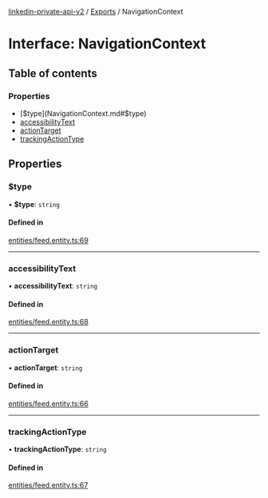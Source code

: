 [linkedin-private-api-v2](../README.md) / [Exports](../modules.md) / NavigationContext

# Interface: NavigationContext

## Table of contents

### Properties

- [$type](NavigationContext.md#$type)
- [accessibilityText](NavigationContext.md#accessibilitytext)
- [actionTarget](NavigationContext.md#actiontarget)
- [trackingActionType](NavigationContext.md#trackingactiontype)

## Properties

### $type

• **$type**: `string`

#### Defined in

[entities/feed.entity.ts:69](https://github.com/akash-gupt/linkedin-private-api/blob/db337d2/src/entities/feed.entity.ts#L69)

___

### accessibilityText

• **accessibilityText**: `string`

#### Defined in

[entities/feed.entity.ts:68](https://github.com/akash-gupt/linkedin-private-api/blob/db337d2/src/entities/feed.entity.ts#L68)

___

### actionTarget

• **actionTarget**: `string`

#### Defined in

[entities/feed.entity.ts:66](https://github.com/akash-gupt/linkedin-private-api/blob/db337d2/src/entities/feed.entity.ts#L66)

___

### trackingActionType

• **trackingActionType**: `string`

#### Defined in

[entities/feed.entity.ts:67](https://github.com/akash-gupt/linkedin-private-api/blob/db337d2/src/entities/feed.entity.ts#L67)

